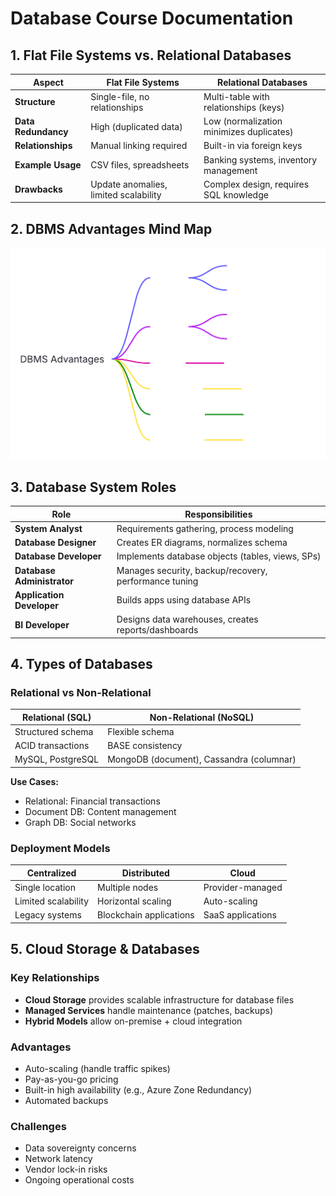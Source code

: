 # Database Course Documentation

## 1. Flat File Systems vs. Relational Databases

| Aspect            | Flat File Systems                          | Relational Databases                         |
|-------------------|--------------------------------------------|---------------------------------------------|
| **Structure**     | Single-file, no relationships              | Multi-table with relationships (keys)       |
| **Data Redundancy**| High (duplicated data)                    | Low (normalization minimizes duplicates)    |
| **Relationships** | Manual linking required                   | Built-in via foreign keys                   |
| **Example Usage** | CSV files, spreadsheets                   | Banking systems, inventory management       |
| **Drawbacks**     | Update anomalies, limited scalability     | Complex design, requires SQL knowledge      |

## 2. DBMS Advantages Mind Map
![DBMS Advantages Mind Map](images/dbms_advantages.png)

## 3. Database System Roles

| Role                       | Responsibilities                                                                 |
|----------------------------|---------------------------------------------------------------------------------|
| **System Analyst**         | Requirements gathering, process modeling                                        |
| **Database Designer**      | Creates ER diagrams, normalizes schema                                          |
| **Database Developer**     | Implements database objects (tables, views, SPs)                               |
| **Database Administrator** | Manages security, backup/recovery, performance tuning                           |
| **Application Developer**  | Builds apps using database APIs                                                 |
| **BI Developer**           | Designs data warehouses, creates reports/dashboards                             |

## 4. Types of Databases

### Relational vs Non-Relational
| **Relational (SQL)**       | **Non-Relational (NoSQL)**                     |
|----------------------------|-----------------------------------------------|
| Structured schema          | Flexible schema                               |
| ACID transactions          | BASE consistency                              |
| MySQL, PostgreSQL          | MongoDB (document), Cassandra (columnar)      |

**Use Cases:**
- Relational: Financial transactions
- Document DB: Content management
- Graph DB: Social networks

### Deployment Models
| **Centralized**       | **Distributed**         | **Cloud**               |
|-----------------------|-------------------------|-------------------------|
| Single location       | Multiple nodes          | Provider-managed        |
| Limited scalability   | Horizontal scaling      | Auto-scaling            |
| Legacy systems        | Blockchain applications | SaaS applications       |

## 5. Cloud Storage & Databases

### Key Relationships
- **Cloud Storage** provides scalable infrastructure for database files
- **Managed Services** handle maintenance (patches, backups)
- **Hybrid Models** allow on-premise + cloud integration

### Advantages
- Auto-scaling (handle traffic spikes)
- Pay-as-you-go pricing
- Built-in high availability (e.g., Azure Zone Redundancy)
- Automated backups

### Challenges
- Data sovereignty concerns
- Network latency
- Vendor lock-in risks
- Ongoing operational costs
